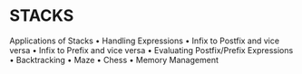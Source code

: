 # STACKS


Applications of Stacks
• Handling Expressions
• Infix to Postfix and vice versa
• Infix to Prefix and vice versa
• Evaluating Postfix/Prefix Expressions
• Backtracking
• Maze
• Chess
• Memory Management
